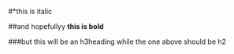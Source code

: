 #*this is italic


##and hopefullyy **this is bold**


###but this will be an h3heading while the one above should be h2

